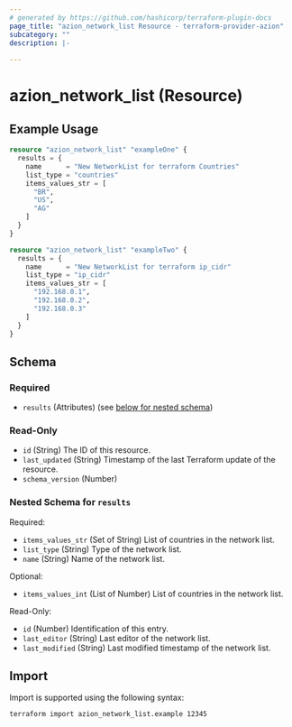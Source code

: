 ```yaml
---
# generated by https://github.com/hashicorp/terraform-plugin-docs
page_title: "azion_network_list Resource - terraform-provider-azion"
subcategory: ""
description: |-
  
---
```


# azion_network_list (Resource)



## Example Usage

```terraform
resource "azion_network_list" "exampleOne" {
  results = {
    name      = "New NetworkList for terraform Countries"
    list_type = "countries"
    items_values_str = [
      "BR",
      "US",
      "AG"
    ]
  }
}

resource "azion_network_list" "exampleTwo" {
  results = {
    name      = "New NetworkList for terraform ip_cidr"
    list_type = "ip_cidr"
    items_values_str = [
      "192.168.0.1",
      "192.168.0.2",
      "192.168.0.3"
    ]
  }
}
```

<!-- schema generated by tfplugindocs -->
## Schema

### Required

- `results` (Attributes) (see [below for nested schema](#nestedatt--results))

### Read-Only

- `id` (String) The ID of this resource.
- `last_updated` (String) Timestamp of the last Terraform update of the resource.
- `schema_version` (Number)

<a id="nestedatt--results"></a>
### Nested Schema for `results`

Required:

- `items_values_str` (Set of String) List of countries in the network list.
- `list_type` (String) Type of the network list.
- `name` (String) Name of the network list.

Optional:

- `items_values_int` (List of Number) List of countries in the network list.

Read-Only:

- `id` (Number) Identification of this entry.
- `last_editor` (String) Last editor of the network list.
- `last_modified` (String) Last modified timestamp of the network list.

## Import

Import is supported using the following syntax:

```shell
terraform import azion_network_list.example 12345
```
